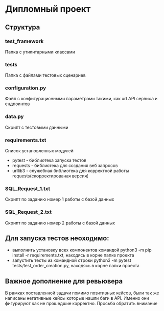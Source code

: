 # Дипломный проект

## Структура 

### test_framework
Папка с утилитарными классами

### tests
Папка с файлами тестовых сценариев

### configuration.py
Файл с конфигурационными параметрами такими, как url  API сервиса и ендпоинтов

### data.py
Скрипт с тестовыми данными

### requirements.txt
Список установленных модулей
- pytest - библиотека запуска тестов
- requests - библиотека для создания веб запросов
- urllib3 - служебная библиотека для корректной работы requests(скорректированая версия)

### SQL_Request_1.txt 
Скрипт по заданию номер 1 работы с базой данных

### SQL_Request_2.txt 
Скрипт по заданию номер 2 работы с базой данных


## Для запуска тестов неоходимо:
- выполнить установку всех компонентов командой python3 -m pip install -r requirements.txt, находясь в корне папке проекта
- запустить тесты из командной строки python3 -m pytest tests/test_order_creation.py, находясь в корне папки проекта

## Важное дополнение для ревьювера
В рамках поставленной задачи помимо позитивных кейсов, были так же написаны негативные кейсы которые нашли баги в API. 
Именно они фигурируют как не прошедшие корректно. Просьба обратить внимание